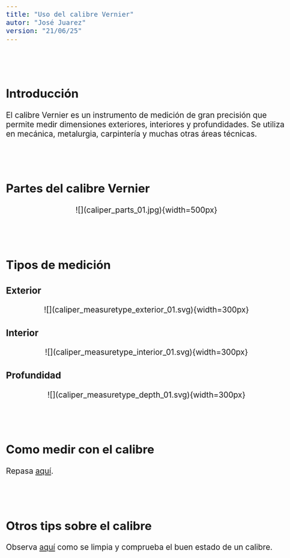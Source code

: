 ```yaml
---
title: "Uso del calibre Vernier"
autor: "José Juarez"
version: "21/06/25"
---
```


<span hidden>Local path of the file: "H:/im/stec/"</span>
<span hidden>Local path of images: "H:/im/stec/_i/"</span>

<br><br>


## Introducción

El calibre Vernier es un instrumento de medición de gran precisión que permite medir dimensiones exteriores, interiores y profundidades. Se utiliza en mecánica, metalurgia, carpintería y muchas otras áreas técnicas.


<br><br>


## Partes del calibre Vernier

<span hidden>Image</span>
   <center>![](caliper_parts_01.jpg){width=500px}</center>


<br><br>


## Tipos de medición

### Exterior

<span hidden>Image</span>
   <center>![](caliper_measuretype_exterior_01.svg){width=300px}</center>

### Interior

<span hidden>Image</span>
   <center>![](caliper_measuretype_interior_01.svg){width=300px}</center>

### Profundidad

<span hidden>Image</span>
   <center>![](caliper_measuretype_depth_01.svg){width=300px}</center>


<br><br>


## Como medir con el calibre

Repasa [aquí](https://www.youtube.com/watch?v=2pmfGckSpjc).


<br><br>


## Otros tips sobre el calibre

Observa [aquí](https://www.youtube.com/watch?v=2pmfGckSpjc) como se limpia y comprueba el buen estado de un calibre.


<!-- HTML style definitions -->
<style>
/* Colors */
.grey1 {color: #b3b3b3;} /* my light-grey */
.grey2 {color: #999999;} /* my middle-grey */
.grey3 {color: #808080;} /* my dark-grey */
.blue1 {color: #6495ed;} /* nvim blue */
.blue2 {color: #276cdf;} /* Andrew Ng Blue */
.sky1 {color: #7dbed8;} /* nvim sky */
.sky2 {color: #27a2db;}   /* my sky */
.green {color: #81b524;} /* my green */
.red1 {color: #ec5469;} /* my coral-red */
.red2 {color: #f44336;} /* my red */
.rose {color: #ec9998:} /* nvim rose */
.gold {color: #df9d43;} /* Andrew Ng gold */
.orange1 {color: #fda556;} /* nvim orange */
.orange2 {color: #ff9505;} /*Andrew Ng orange */
.purple1 {color: #ff40ff;} /* Andrew Ng purple */
.purple2 {color: #d164d7;} /* Andrew Ng purple */
/* Font Size */
.size90 {font-size: 0.9em;}
.size85 {font-size: 0.85em;}
.size80 {font-size: 0.8em;}
.size70 {font-size: 0.7em;}
/* Document General Font Size */
body {font-size: 1.3em;}
</style>
<!-- Use <span> inline and <div> with several lines --->
